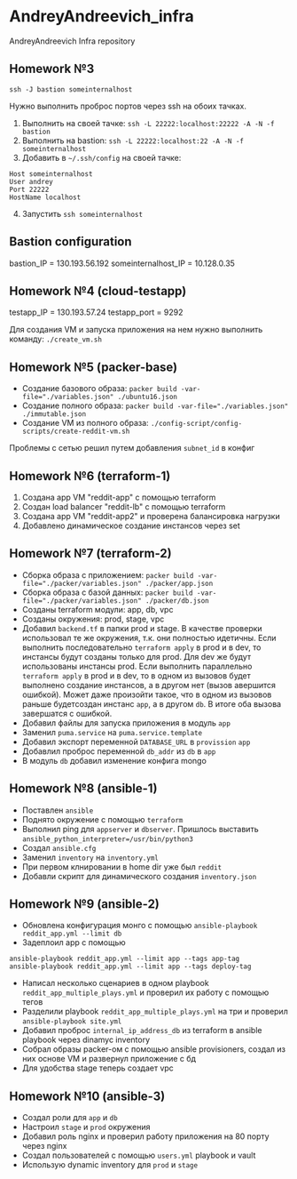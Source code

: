 # AndreyAndreevich_infra
AndreyAndreevich Infra repository

## Homework №3

`ssh -J bastion someinternalhost`

Нужно выполнить проброс портов через ssh на обоих тачках.
1. Выполнить на своей тачке: `ssh -L 22222:localhost:22222 -A -N -f bastion`
2. Выполнить на bastion: `ssh -L 22222:localhost:22 -A -N -f someinternalhost`
3. Добавить в `~/.ssh/config` на своей тачке:
```
Host someinternalhost
User andrey
Port 22222
HostName localhost
```
4. Запустить `ssh someinternalhost`

## Bastion configuration
bastion_IP = 130.193.56.192
someinternalhost_IP = 10.128.0.35

## Homework №4 (cloud-testapp)
testapp_IP = 130.193.57.24
testapp_port = 9292

Для создания VM и запуска приложения на нем нужно выполнить команду: `./create_vm.sh`

## Homework №5 (packer-base)

* Создание базового образа: `packer build -var-file="./variables.json" ./ubuntu16.json`
* Создание полного образа: `packer build -var-file="./variables.json" ./immutable.json`
* Создание VM из полного образа: `./config-script/config-scripts/create-reddit-vm.sh`

Проблемы с сетью решил путем добавления `subnet_id` в конфиг

## Homework №6 (terraform-1)

1. Создана app VM "reddit-app" с помощью terraform
2. Создан load balancer "reddit-lb" с помощью terraform
3. Создана app VM "reddit-app2" и проверена балансировка нагрузки
4. Добавлено динамическое создание инстансов через set

## Homework №7 (terraform-2)

* Сборка образа с приложением: `packer build -var-file="./packer/variables.json" ./packer/app.json`
* Сборка образа с базой данных: `packer build -var-file="./packer/variables.json" ./packer/db.json`
* Созданы terraform модули: app, db, vpc
* Созданы окружения: prod, stage, vpc
* Добавил `backend.tf` в папки prod и stage. В качестве проверки использовал те же окружения,
т.к. они полностью идетичны.
Если выполнить последовательно `terraform apply` в prod и в dev, то инстансы будут созданы только
для prod. Для dev же будут использованы инстансы prod.
Если выполнить параллельно `terraform apply` в prod и в dev, то в одном из вызовов будет выполнено
создание инстансов, а в другом нет (вызов авершится ошибкой). Может даже произойти такое, что в
одном из вызовов раньше будетсоздан инстанс `app`, а в другом `db`. В итоге оба вызова завершатся
с ошибкой.
* Добавил файлы для запуска приложения в модуль `app`
* Заменил `puma.service` на `puma.service.template`
* Добавил экспорт переменной `DATABASE_URL` в `provission` `app`
* Добавлил проброс переменной `db_addr` из `db` в `app`
* В модуль `db` добавил изменение конфига mongo

## Homework №8 (ansible-1)

* Поставлен `ansible`
* Поднято окружение с помощью `terraform`
* Выполнил ping для `appserver` и `dbserver`. Пришлось выставить `ansible_python_interpreter=/usr/bin/python3`
* Создал `ansible.cfg`
* Заменил `inventory` на `inventory.yml`
* При первом клнировании в home dir уже был `reddit`
* Добавли скрипт для динамического создания `inventory.json`

## Homework №9 (ansible-2)

* Обновлена конфигурация монго с помощью `ansible-playbook reddit_app.yml --limit db`
* Задеплоил app с помощью
```
ansible-playbook reddit_app.yml --limit app --tags app-tag
ansible-playbook reddit_app.yml --limit app --tags deploy-tag
```
* Написал несколько сценариев в одном playbook `reddit_app_multiple_plays.yml` и проверил их работу с помощью тегов
* Разделили playbook `reddit_app_multiple_plays.yml` на три и проверил `ansible-playbook site.yml`
* Добавил проброс `internal_ip_address_db` из terraform в ansible playbook через dinamyc inventory
* Собрал образы packer-ом c помощью ansible provisioners, создал из них основе VM и развернул приложение с бд
* Для удобства stage теперь создает vpc

## Homework №10 (ansible-3)

* Создал роли для `app` и `db`
* Настроил `stage` и `prod` окружения
* Добавил роль nginx и проверил работу приложения на 80 порту через nginx
* Создал пользователей с помощью `users.yml` playbook и vault
* Использую dynamic inventory для `prod` и `stage`
